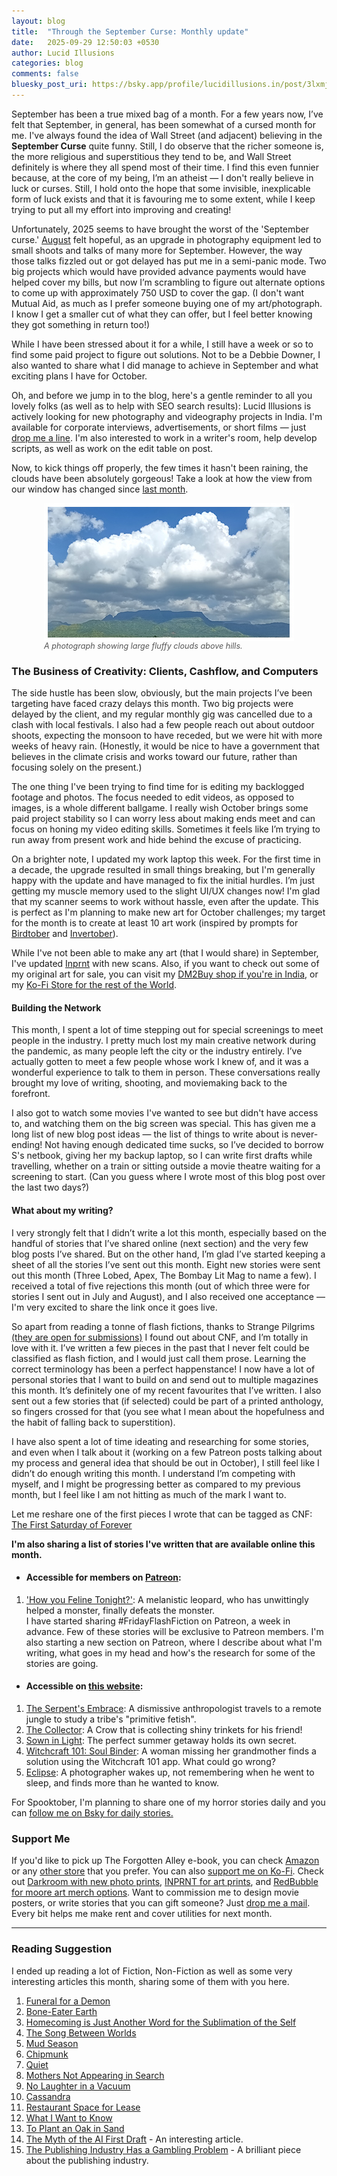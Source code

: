 ```yaml
---
layout: blog
title:  "Through the September Curse: Monthly update"
date:   2025-09-29 12:50:03 +0530
author: Lucid Illusions
categories: blog
comments: false
bluesky_post_uri: https://bsky.app/profile/lucidillusions.in/post/3lxmjajapgk2e
---
```


September has been a true mixed bag of a month. For a few years now, I’ve felt that September, in general, has been somewhat of a cursed month for me. I've always found the idea of Wall Street (and adjacent) believing in the <strong>September Curse</strong> quite funny. Still, I do observe that the richer someone is, the more religious and superstitious they tend to be, and Wall Street definitely is where they all spend most of their time. I find this even funnier because, at the core of my being, I’m an atheist — I don't really believe in luck or curses. Still, I hold onto the hope that some invisible, inexplicable form of luck exists and that it is favouring me to some extent, while I keep trying to put all my effort into improving and creating!

Unfortunately, 2025 seems to have brought the worst of the 'September curse.' [August](https://ss.lucidillusions.in/blog/2025-08-13-aug2025/) felt hopeful, as an upgrade in photography equipment led to small shoots and talks of many more for September. However, the way those talks fizzled out or got delayed has put me in a semi-panic mode. Two big projects which would have provided advance payments would have helped cover my bills, but now I’m scrambling to figure out alternate options to come up with approximately 750 USD to cover the gap. (I don't want Mutual Aid, as much as I prefer someone buying one of my art/photograph. I know I get a smaller cut of what they can offer, but I feel better knowing they got something in return too!)

While I have been stressed about it for a while, I still have a week or so to find some paid project to figure out solutions. Not to be a Debbie Downer, I also wanted to share what I did manage to achieve in September and what exciting plans I have for October.

Oh, and before we jump in to the blog, here's a gentle reminder to all you lovely folks (as well as to help with SEO search results): Lucid Illusions is actively looking for new photography and videography projects in India. I'm available for corporate interviews, advertisements, or short films — just [drop me a line](mailto:i@lucidillusions.in). I'm also interested to work in a writer's room, help develop scripts, as well as work on the edit table on post.


Now, to kick things off properly, the few times it hasn't been raining, the clouds have been absolutely gorgeous! Take a look at how the view from our window has changed since [last month](https://ss.lucidillusions.in/blog/2025-08-13-aug2025/).

<div class="blog-post-footer-image">
  <img
    src="/assets/images/blog/20250930_blog/1759305981981_400.jpg"
    alt="A photograph showing large fluffy clouds above hills. (Captured using phone)"
    data-full-src="/assets/images/blog/20250930_blog/1759305981981_800.jpg"
    style="max-width: 400px; height: auto; display: block; margin: 0 auto; cursor: zoom-in;"
  >
  <p class="image-caption" style="text-align: left; font-style: italic; font-size: 0.9em; color: #555; max-width: 400px; margin: 0 auto;">
      A photograph showing large fluffy clouds above hills.
  </p>
</div>


### The Business of Creativity: Clients, Cashflow, and Computers

The side hustle has been slow, obviously, but the main projects I’ve been targeting have faced crazy delays this month. Two big projects were delayed by the client, and my regular monthly gig was cancelled due to a clash with local festivals. I also had a few people reach out about outdoor shoots, expecting the monsoon to have receded, but we were hit with more weeks of heavy rain. (Honestly, it would be nice to have a government that believes in the climate crisis and works toward our future, rather than focusing solely on the present.)

The one thing I've been trying to find time for is editing my backlogged footage and photos. The focus needed to edit videos, as opposed to images, is a whole different ballgame. I really wish October brings some paid project stability so I can worry less about making ends meet and can focus on honing my video editing skills. Sometimes it feels like I’m trying to run away from present work and hide behind the excuse of practicing.

On a brighter note, I updated my work laptop this week. For the first time in a decade, the upgrade resulted in small things breaking, but I'm generally happy with the update and have managed to fix the initial hurdles. I’m just getting my muscle memory used to the slight UI/UX changes now! I'm glad that my scanner seems to work without hassle, even after the update. This is perfect as I'm planning to make new art for October challenges; my target for the month is to create at least 10 art work (inspired by prompts for [Birdtober](https://www.aholmesartstudio.com/birdtober) and [Invertober](https://bsky.app/profile/fossilforager.bsky.social/post/3lzr4xwta742h)).

While I've not been able to make any art (that I would share) in September, I've updated [Inprnt](https://www.inprnt.com/gallery/lucidillusions/) with new scans. Also, if you want to check out some of my original art for sale, you can visit my [DM2Buy shop if you're in India](https://lucidillusions.dm2buy.com/), or my [Ko-Fi Store for the rest of the World](https://ko-fi.com/lucidillusions/shop).

#### Building the Network

This month, I spent a lot of time stepping out for special screenings to meet people in the industry. I pretty much lost my main creative network during the pandemic, as many people left the city or the industry entirely. I’ve actually gotten to meet a few people whose work I knew of, and it was a wonderful experience to talk to them in person. These conversations really brought my love of writing, shooting, and moviemaking back to the forefront.

I also got to watch some movies I've wanted to see but didn't have access to, and watching them on the big screen was special. This has given me a long list of new blog post ideas — the list of things to write about is never-ending! Not having enough dedicated time sucks, so I’ve decided to borrow S's netbook, giving her my backup laptop, so I can write first drafts while travelling, whether on a train or sitting outside a movie theatre waiting for a screening to start. (Can you guess where I wrote most of this blog post over the last two days?)


#### What about my writing?

I very strongly felt that I didn’t write a lot this month, especially based on the handful of stories that I’ve shared online (next section) and the very few blog posts I’ve shared. But on the other hand, I’m glad I’ve started keeping a sheet of all the stories I’ve sent out this month. Eight new stories were sent out this month (Three Lobed, Apex, The Bombay Lit Mag to name a few). I received a total of five rejections this month (out of which three were for stories I sent out in July and August), and I also received one acceptance — I'm very excited to share the link once it goes live.

So apart from reading a tonne of flash fictions, thanks to Strange Pilgrims [(they are open for submissions)](https://submissions.strangepilgrims.com/) I found out about CNF, and I’m totally in love with it. I’ve written a few pieces in the past that I never felt could be classified as flash fiction, and I would just call them prose. Learning the correct terminology has been a perfect happenstance! I now have a lot of personal stories that I want to build on and send out to multiple magazines this month. It’s definitely one of my recent favourites that I’ve written. I also sent out a few stories that (if selected) could be part of a printed anthology, so fingers crossed for that (you see what I mean about the hopefulness and the habit of falling back to superstition).

I have also spent a lot of time ideating and researching for some stories, and even when I talk about it (working on a few Patreon posts talking about my process and general idea that should be out in October), I still feel like I didn’t do enough writing this month. I understand I’m competing with myself, and I might be progressing better as compared to my previous month, but I feel like I am not hitting as much of the mark I want to.

Let me reshare one of the first pieces I wrote that can be tagged as CNF:  [The First Saturday of Forever](https://ss.lucidillusions.in/bsky/2025/07/12/summer-daze.html)

<strong>I'm also sharing a list of stories I've written that are available online this month.</strong>

- #### Accessible for members on [Patreon](https://www.patreon.com/collection/1504916?view=expanded):
1. ['How you Feline Tonight?'](https://www.patreon.com/posts/139795633/): A melanistic leopard, who has unwittingly helped a monster, finally defeats the monster. <br>
I have started sharing #FridayFlashFiction on Patreon, a week in advance. Few of these stories will be exclusive to Patreon members. I'm also starting a new section on Patreon, where I describe about what I'm writing, what goes in my head and how's the research for some of the stories are going.

- #### Accessible on [this website](https://ss.lucidillusions.in/):
1. [The Serpent's Embrace](https://ss.lucidillusions.in/bsky/2025/08/29/serpentsembrace.html): A dismissive anthropologist travels to a remote jungle to study a tribe's "primitive fetish".
2. [The Collector](https://ss.lucidillusions.in/bsky/2025/08/30/shiny.html): A Crow that is collecting shiny trinkets for his friend!
3. [Sown in Light](https://ss.lucidillusions.in/bsky/2025/09/06/summer.html): The perfect summer getaway holds its own secret.
4. [Witchcraft 101: Soul Binder](https://ss.lucidillusions.in/shortstory/2025/09/12/wc101-soul.html): A woman missing her grandmother finds a solution using the Witchcraft 101 app. What could go wrong?
5. [Eclipse](https://ss.lucidillusions.in/shortstory/2025/09/19/eclipse.html): A photographer wakes up, not remembering when he went to sleep, and finds more than he wanted to know.

For Spooktober, I'm planning to share one of my horror stories daily and you can [follow me on Bsky for daily stories.](https://bsky.app/hashtag/31DaysOfSpooktober?author=lucidillusions.in)


### Support Me
If you'd like to pick up The Forgotten Alley e-book, you can check [Amazon](https://www.amazon.com/dp/B0F7HGSGCF) or any [other store](https://books2read.com/u/mgB2Nq) that you prefer. You can also [support me on Ko-Fi](https://ko-fi.com/lucidillusions). Check out [Darkroom with new photo prints](https://lucidillusions.darkroom.com/), [INPRNT for art prints](https://www.inprnt.com/gallery/lucidillusions/), and [RedBubble for moore art merch options](https://www.redbubble.com/people/lucidillusions/shop). Want to commission me to design movie posters, or write stories that you can gift someone? Just [drop me a mail](mailto:i@lucidillusions.in). Every bit helps me make rent and cover utilities for next month.

<hr />

### Reading Suggestion

I ended up reading a lot of Fiction, Non-Fiction as well as some very interesting articles this month, sharing some of them with you here.
1. [Funeral for a Demon](https://bombaylitmag.com/contribution/srividya-tadepalli-issue-56/)
2. [Bone-Eater Earth](https://www.unchartedmag.com/stories/bone-eater-earth/)
3. [Homecoming is Just Another Word for the Sublimation of the Self](https://clarkesworldmagazine.com/kim_03_21/)
4. [The Song Between Worlds](https://issues.org/futuretensefiction/fiction-archives-the-song-between-worlds-indrapramit-das/)
5. [Mud Season](https://splitlipthemag.com/fiction/0625/amelia-valasek)
6. [Chipmunk](https://splitlipthemag.com/memoir/0525/cindy-house)
7. [Quiet](http://strangehorizons.com/fiction/quiet/)
8. [Mothers Not Appearing in Search](https://granta.com/mothers-not-appearing-in-search/)
9. [No Laughter in a Vacuum](https://www.flashfictiononline.com/article/no-laughter-in-a-vacuum/)
10. [Cassandra](https://splitlipthemag.com/flash/0925/jr-fenn)
11. [Restaurant Space for Lease](https://www.havenspec.com/restaurant-space-for-lease)
12. [What I Want to Know](https://www.craftliterary.com/2025/09/10/what-i-want-to-know-alizabeth-worley/)
13. [To Plant an Oak in Sand](https://reckoning.press/to-plant-an-oak-in-sand/)
14. [The Myth of the AI First Draft](https://leonfurze.com/2024/02/21/the-myth-of-the-ai-first-draft/) - An interesting article.
15. [The Publishing Industry Has a Gambling Problem](https://thewalrus.ca/the-publishing-industry-has-a-gambling-problem/) - A brilliant piece about the publishing industry.
